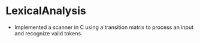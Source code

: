 # LexicalAnalysis
- Implemented a scanner in C using a transition matrix to process an input and recognize valid tokens
